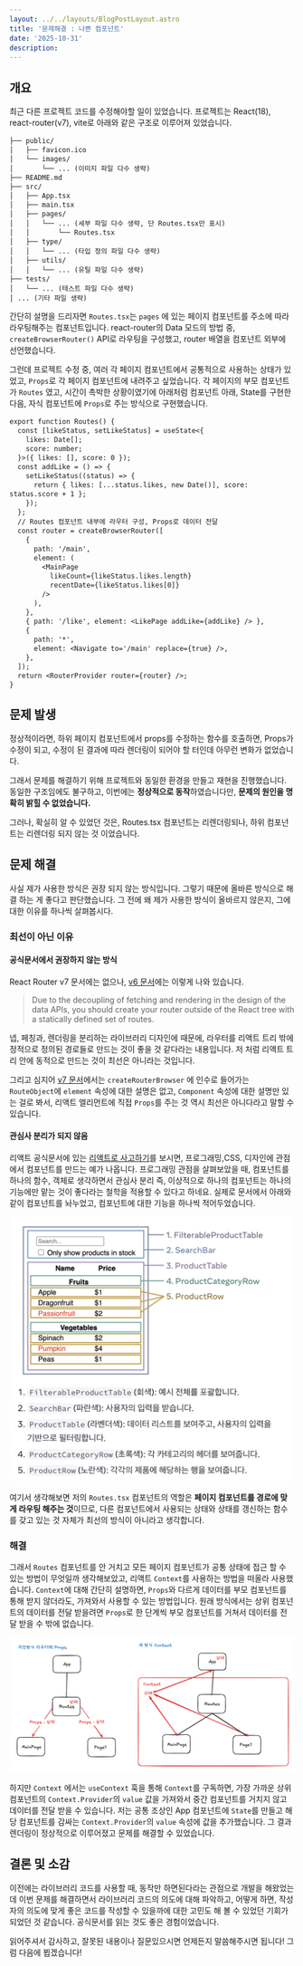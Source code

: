 ```yaml
---
layout: ../../layouts/BlogPostLayout.astro
title: '문제해결 : 나쁜 컴포넌트'
date: '2025-10-31'
description:
---
```


## 개요

최근 다른 프로젝트 코드를 수정해야할 일이 있었습니다.
프로젝트는 React(18), react-router(v7), vite로 아래와 같은 구조로 이루어져 있었습니다.

```
├── public/
│   ├── favicon.ico
│   └── images/
│       └── ... (이미지 파일 다수 생략)
├── README.md
├── src/
│   ├── App.tsx
│   ├── main.tsx
│   ├── pages/
│   │   └── ... (세부 파일 다수 생략, 단 Routes.tsx만 표시)
│   │       └── Routes.tsx
│   ├── type/
│   │   └── ... (타입 정의 파일 다수 생략)
│   ├── utils/
│   │   └── ... (유틸 파일 다수 생략)
├── tests/
│   └── ... (테스트 파일 다수 생략)
│ ... (기타 파일 생략)
```

간단히 설명을 드리자면 `Routes.tsx`는 `pages` 에 있는 페이지 컴포넌트를 주소에 따라 라우팅해주는 컴포넌트입니다. react-router의 Data 모드의 방법 중, `createBrowserRouter()` API로 라우팅을 구성했고, router 배열을 컴포넌트 외부에 선언했습니다.

그런데 프로젝트 수정 중, 여러 각 페이지 컴포넌트에서 공통적으로 사용하는 상태가 있었고, `Props`로 각 페이지 컴포넌트에 내려주고 싶었습니다. 각 페이지의 부모 컴포넌트가 `Routes` 였고, 시간이 촉박한 상황이였기에
아래처럼 컴포넌트 아래, State를 구현한다음, 자식 컴포넌트에 `Props`로 주는 방식으로 구현했습니다.

```tsx
export function Routes() {
  const [likeStatus, setLikeStatus] = useState<{
    likes: Date[];
    score: number;
  }>({ likes: [], score: 0 });
  const addLike = () => {
    setLikeStatus((status) => {
      return { likes: [...status.likes, new Date()], score: status.score + 1 };
    });
  };
  // Routes 컴포넌트 내부에 라우터 구성, Props로 데이터 전달
  const router = createBrowserRouter([
    {
      path: '/main',
      element: (
        <MainPage
          likeCount={likeStatus.likes.length}
          recentDate={likeStatus.likes[0]}
        />
      ),
    },
    { path: '/like', element: <LikePage addLike={addLike} /> },
    {
      path: '*',
      element: <Navigate to='/main' replace={true} />,
    },
  ]);
  return <RouterProvider router={router} />;
}
```

## 문제 발생

정상적이라면, 하위 페이지 컴포넌트에서 props를 수정하는 함수를 호출하면, Props가 수정이 되고, 수정이 된 결과에 따라 렌더링이 되어야 할 터인데 아무런 변화가 없었습니다.

그래서 문제를 해결하기 위해 프로젝트와 동일한 환경을 만들고 재현을 진행했습니다. 동일한 구조임에도 불구하고, 이번에는 **정상적으로 동작**하였습니다만, **문제의 원인을 명확히 밝힐 수 없었습니다.**

그러나, 확실히 알 수 있었던 것은, Routes.tsx 컴포넌트는 리렌더링되나, 하위 컴포넌트는 리렌더링 되지 않는 것 이었습니다.

## 문제 해결

사실 제가 사용한 방식은 권장 되지 않는 방식입니다. 그렇기 때문에 올바른 방식으로 해결 하는 게 좋다고 판단했습니다. 그 전에 왜 제가 사용한 방식이 올바르지 않은지, 그에 대한 이유를 하나씩 살펴봅시다.

### 최선이 아닌 이유

#### 공식문서에서 권장하지 않는 방식

React Router v7 문서에는 없으나, [v6 문서](https://reactrouter.com/6.30.1/routers/create-browser-router)에는 이렇게 나와 있습니다.

> Due to the decoupling of fetching and rendering in the design of the data APIs, you should create your router outside of the React tree with a statically defined set of routes.

넵, 페칭과, 렌더링을 분리하는 라이브러리 디자인에 때문에, 라우터를 리액트 트리 밖에 정적으로 정의된 경로들로 만드는 것이 좋을 것 같다라는 내용입니다. 저 처럼 리액트 트리 안에 동적으로 만드는 것이 최선은 아니라는 것입니다.

그리고 심지어 [v7 문서](https://reactrouter.com/7.9.5/start/data/route-object)에서는 `createRouterBrowser` 에 인수로 들어가는 `RouteObject`에 `element` 속성에 대한 설명은 없고, `Component` 속성에 대한 설명만 있는 걸로 봐서, 리액트 엘리먼트에 직접 `Props`를 주는 것 역시 최선은 아니다라고 말할 수 있습니다.

#### 관심사 분리가 되지 않음

리액트 공식문서에 있는 [리액트로 사고하기](https://react.dev/learn/thinking-in-react#step-1-break-the-ui-into-a-component-hierarchy)를 보시면, 프로그래밍,CSS, 디자인에 관점에서 컴포넌트를 만드는 예가 나옵니다. 프로그래밍 관점을 살펴보았을 때,
컴포넌트를 하나의 함수, 객체로 생각하면서 관심사 분리 즉, 이상적으로 하나의 컴포넌트는 하나의 기능에만 맡는 것이 좋다라는 철학을 적용할 수 있다고 하네요. 실제로 문서에서 아래와 같이 컴포넌트를 놔누었고, 컴포넌트에 대한 기능을 하나씩 적어두었습니다.

![리액트 컴포넌트 분할 및 설명](../../../public/component_in_react_dev.png)

여기서 생각해보면 저의 `Routes.tsx` 컴포넌트의 역할은 **페이지 컴포넌트를 경로에 맞게 라우팅 해주는 것**이므로, 다른 컴포넌트에서 사용되는 상태와 상태를 갱신하는 함수를 갖고 있는 것 자체가 최선의 방식이 아니라고 생각합니다.

### 해결

그래서 `Routes` 컴포넌트를 안 거치고 모든 페이지 컴포넌트가 공통 상태에 접근 할 수 있는 방법이 무엇일까 생각해보았고, 리액트 `Context`를 사용하는 방법을 떠올라 사용했습니다.
`Context`에 대해 간단히 설명하면, `Props`와 다르게 데이터를 부모 컴포넌트를 통해 받지 않더라도, 가져와서 사용할 수 있는 방법입니다. 원래 방식에서는 상위 컴포넌트의 데이터를 전달 받을려면 `Props`로 한 단계씩 부모 컴포넌트를 거쳐서 데이터를 전달 받을 수 밖에 없습니다.

![기존 라우터 Props 방식과 Context 방식](../../../public/props_router_versus_context.png)

하지만 `Context` 에서는 `useContext` 훅을 통해 `Context`를 구독하면, 가장 가까운 상위 컴포넌트의 `Context.Provider`의 `value` 값을 가져와서 중간 컴포넌트를 거치지 않고 데이터를 전달 받을 수 있습니다.
저는 공통 조상인 App 컴포넌트에 `State`를 만들고 해당 컴포넌트를 감싸는 `Context.Provider`의 `value` 속성에 값을 추가했습니다. 그 결과 렌더링이 정상적으로 이루어졌고 문제를 해결할 수 있었습니다.

## 결론 및 소감

이전에는 라이브러리 코드를 사용할 때, 동작만 하면된다라는 관점으로 개발을 해왔었는데 이번 문제를 해결하면서 라이브러리 코드의 의도에 대해 파악하고, 어떻게 하면, 작성자의 의도에 맞게 좋은 코드를 작성할 수 있을까에 대한 고민도 해 볼 수 있었던 기회가 되었던 것 같습니다. 공식문서를 읽는 것도 좋은 경험이었습니다.

읽어주셔서 감사하고, 잘못된 내용이나 질문있으시면 언제든지 말씀해주시면 됩니다!
그럼 다음에 뵙겠습니다!
